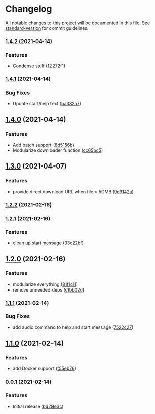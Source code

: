 # Changelog

All notable changes to this project will be documented in this file. See [standard-version](https://github.com/conventional-changelog/standard-version) for commit guidelines.

### [1.4.2](https://git.turbo.ooo/turbo/telegram-ytdl/compare/v1.4.1...v1.4.2) (2021-04-14)


### Features

* Condense stuff ([12272f1](https://git.turbo.ooo/turbo/telegram-ytdl/commit/12272f12cd673eb47bd2e5066f732ce86a9a9d47))

### [1.4.1](https://git.turbo.ooo/turbo/telegram-ytdl/compare/v1.4.0...v1.4.1) (2021-04-14)


### Bug Fixes

* Update start/help text ([ba382a7](https://git.turbo.ooo/turbo/telegram-ytdl/commit/ba382a7e29bb783d964c2fff7a5afca97296669e))

## [1.4.0](https://git.turbo.ooo/turbo/telegram-ytdl/compare/v1.3.0...v1.4.0) (2021-04-14)


### Features

* Add batch support ([8d5156b](https://git.turbo.ooo/turbo/telegram-ytdl/commit/8d5156b120fa0d8abb165cf6d97ab29d8033ab93))
* Modularize downloader function ([cc65bc5](https://git.turbo.ooo/turbo/telegram-ytdl/commit/cc65bc5c06a2c5e4b6cee2b54c1d3eb8d1bd80f6))

## [1.3.0](https://git.turbo.ooo/turbo/telegram-ytdl/compare/v1.2.2...v1.3.0) (2021-04-07)


### Features

* provide direct download URL when file > 50MB ([9d9142a](https://git.turbo.ooo/turbo/telegram-ytdl/commit/9d9142a648ffa9e9dcdeb8ce28a9703f4d70850f))

### [1.2.2](https://git.turbo.ooo/turbo/telegram-ytdl/compare/v1.2.1...v1.2.2) (2021-02-16)

### [1.2.1](https://git.turbo.ooo/turbo/telegram-ytdl/compare/v1.2.0...v1.2.1) (2021-02-16)


### Features

* clean up start message ([33c22bf](https://git.turbo.ooo/turbo/telegram-ytdl/commit/33c22bf9bc60c27987c53af30b11cdd7c69d72da))

## [1.2.0](https://git.turbo.ooo/turbo/telegram-ytdl/compare/v1.1.1...v1.2.0) (2021-02-16)


### Features

* modularize everything ([81f1c11](https://git.turbo.ooo/turbo/telegram-ytdl/commit/81f1c11947b259274e2c440a92eb6f67e799ceb1))
* remove unneeded deps ([c1bb02d](https://git.turbo.ooo/turbo/telegram-ytdl/commit/c1bb02d9f33351725008a5b594e101de56545c61))

### [1.1.1](https://git.turbo.ooo/turbo/telegram-ytdl/compare/v1.1.0...v1.1.1) (2021-02-14)


### Bug Fixes

* add audio command to help and start message ([7522c27](https://git.turbo.ooo/turbo/telegram-ytdl/commit/7522c2778bc540acb0eb968b86f36a6af1cc7e2a))

## [1.1.0](https://git.turbo.ooo/turbo/telegram-ytdl/compare/v0.0.1...v1.1.0) (2021-02-14)


### Features

* add Docker support ([f55eb76](https://git.turbo.ooo/turbo/telegram-ytdl/commit/f55eb76fe402a68b707b92e1d5d1b09d58973b88))

### 0.0.1 (2021-02-14)


### Features

* Initial release ([bd29e3c](https://git.turbo.ooo/turbo/telegram-ytdl/commit/bd29e3c9a46baad0cf402941852a09a7ce11ff43))

